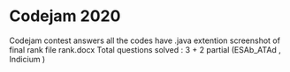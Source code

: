 # Codejam 2020
Codejam contest answers
all the codes have .java extention
screenshot of final rank file rank.docx
Total questions solved : 3 + 2 partial (ESAb_ATAd , Indicium )
